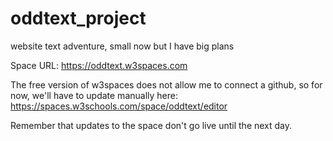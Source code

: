 # oddtext_project
website text adventure, small now but I have big plans

Space URL: https://oddtext.w3spaces.com

The free version of w3spaces does not allow me to connect a github, so for now, we'll have to update manually here: https://spaces.w3schools.com/space/oddtext/editor

Remember that updates to the space don't go live until the next day.
